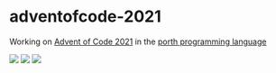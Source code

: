 # adventofcode-2021

Working on [Advent of Code 2021](https://adventofcode.com/2021) in the [porth programming language](https://gitlab.com/tsoding/porth)

![](https://img.shields.io/badge/day%20📅-17-blue)
![](https://img.shields.io/badge/stars%20⭐-27-yellow)
![](https://img.shields.io/badge/days%20completed-13-red)
